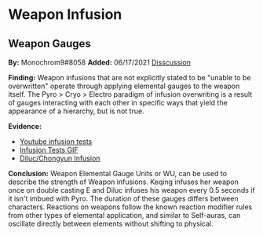 # Weapon Infusion

## Weapon Gauges

**By:** Monochrom9\#8058 
**Added:** 06/17/2021
[Disscussion](https://tickettool.xyz/direct?url=https://cdn.discordapp.com/attachments/842230647569514516/855295698118901840/transcript-weapon-gauge-theory.html)

**Finding:** Weapon infusions that are not explicitly stated to be "unable to be overwritten" operate through applying
elemental gauges to the weapon itself. The Pyro > Cryo > Electro paradigm of infusion overwriting is a result of gauges
interacting with each other in specific ways that yield the appearance of a hierarchy, but is not true.

**Evidence:**  
- [Youtube infusion tests](https://youtu.be/rJKYkrvlnxg)
- [Infusion Tests GIF](https://imgur.com/a/wAchZUi)
- [Diluc/Chongyun Infusion](https://imgur.com/a/mbixEuJ)

**Conclusion:** Weapon Elemental Gauge Units or WU, can be used to describe the strength of Weapon infusions. Keqing infuses her
weapon once on double casting E and Diluc infuses his weapon every 0.5 seconds if it isn't imbued with Pyro. 
The duration of these gauges differs between characters. Reactions on weapons follow the known reaction modifier rules 
from other types of elemental application, and similar to Self-auras, can oscillate directly between elements without shifting to physical.
